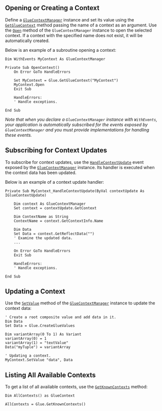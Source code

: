 ## Opening or Creating a Context

Define a [`GlueContextManager`](../../../../getting-started/how-to/glue42-enable-your-app/vba/index.html#classes-gluecontextmanager) instance and set its value using the [`GetGlueContext`](../../../../getting-started/how-to/glue42-enable-your-app/vba/index.html#getgluecontext) method passing the name of a context as an argument. Use the [`Open`](../../../../getting-started/how-to/glue42-enable-your-app/vba/index.html#open) method of the `GlueContextManager` instance to open the selected context. If a context with the specified name does not exist, it will be automatically created.

Below is an example of a subroutine opening a context:

```vbnet
Dim WithEvents MyContext As GlueContextManager

Private Sub OpenContext()
    On Error GoTo HandleErrors
    
    Set MyContext = Glue.GetGlueContext("MyContext")
    MyContext.Open
    Exit Sub

    HandleErrors:
    ' Handle exceptions.

End Sub
```

*Note that when you declare a `GlueContextManager` instance with `WithEvents`, your application is automatically subscribed for the events exposed by `GlueContextManager` and you must provide implementations for handling these events.*

## Subscribing for Context Updates

To subscribe for context updates, use the [`HandleContextUpdate`](../../../../getting-started/how-to/glue42-enable-your-app/vba/index.html#handlecontextupdate) event exposed by the [`GlueContextManager`](../../../../getting-started/how-to/glue42-enable-your-app/vba/index.html#classes-gluecontextmanager) instance. Its handler is executed when the context data has been updated.

Below is an example of a context update handler:

```vbnet
Private Sub MyContext_HandleContextUpdate(ByVal contextUpdate As IGlueContextUpdate)

    Dim context As GlueContextManager
    Set context = contextUpdate.GetContext

    Dim ContextName as String
    ContextName = context.GetContextInfo.Name

    Dim Data
    Set Data = context.GetReflectData("")
    ' Examine the updated data.
    ...
    
    On Error GoTo HandleErrors
    Exit Sub

    HandleErrors:
    ' Handle exceptions.
    
End Sub
```

## Updating a Context

Use the [`SetValue`](../../../../getting-started/how-to/glue42-enable-your-app/vba/index.html#setvalue) method of the [`GlueContextManager`](../../../../getting-started/how-to/glue42-enable-your-app/vba/index.html#classes-gluecontextmanager) instance to update the context data:

```vbnet
' Create a root composite value and add data in it.
Dim Data
Set Data = Glue.CreateGlueValues

Dim variantArray(0 To 1) As Variant
variantArray(0) = 1
variantArray(1) = "textValue"
Data("myTuple") = variantArray

' Updating a context.
MyContext.SetValue "data", Data
```

## Listing All Available Contexts

To get a list of all available contexts, use the [`GetKnownContexts`](../../../../getting-started/how-to/glue42-enable-your-app/vba/index.html#getknowncontexts) method:

```vbnet
Dim AllContexts() as GlueContext

AllContexts = Glue.GetKnownContexts()
``` 